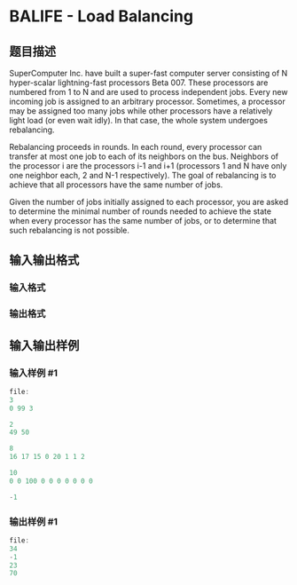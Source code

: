 # BALIFE - Load Balancing

## 题目描述

SuperComputer Inc. have built a super-fast computer server consisting of N hyper-scalar lightning-fast processors Beta 007. These processors are numbered from 1 to N and are used to process independent jobs. Every new incoming job is assigned to an arbitrary processor. Sometimes, a processor may be assigned too many jobs while other processors have a relatively light load (or even wait idly). In that case, the whole system undergoes rebalancing.

Rebalancing proceeds in rounds. In each round, every processor can transfer at most one job to each of its neighbors on the bus. Neighbors of the processor i are the processors i-1 and i+1 (processors 1 and N have only one neighbor each, 2 and N-1 respectively). The goal of rebalancing is to achieve that all processors have the same number of jobs.

Given the number of jobs initially assigned to each processor, you are asked to determine the minimal number of rounds needed to achieve the state when every processor has the same number of jobs, or to determine that such rebalancing is not possible.

## 输入输出格式

### 输入格式

### 输出格式

## 输入输出样例

### 输入样例 #1

```cpp
file:
3
0 99 3

2
49 50

8
16 17 15 0 20 1 1 2

10
0 0 100 0 0 0 0 0 0 0

-1
```


### 输出样例 #1

```cpp
file:
34
-1
23
70
```


